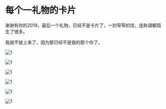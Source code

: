 # 每个一礼物的卡片

谢谢有你的2019，最后一个礼物，已经不是卡片了，一封窄窄的信，连称谓都陌生了很多。

我就不放上来了，因为那已经不是我的那个你了。

![1](https://ws1017.github.io/src/image/gift/WechatIMG986.jpeg)

![1](https://ws1017.github.io/src/image/gift/WechatIMG989.jpeg)

![1](https://ws1017.github.io/src/image/gift/WechatIMG987.jpeg)

![1](https://ws1017.github.io/src/image/gift/WechatIMG985.jpeg)

![1](https://ws1017.github.io/src/image/gift/WechatIMG988.jpeg)

![1](https://ws1017.github.io/src/image/gift/WechatIMG990.jpeg)



